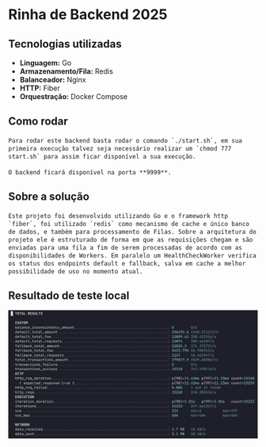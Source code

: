 # Rinha de Backend 2025

## Tecnologias utilizadas

- **Linguagem:** Go
- **Armazenamento/Fila:** Redis
- **Balanceador:** Nginx
- **HTTP:** Fiber
- **Orquestração:** Docker Compose

## Como rodar
    Para rodar este backend basta rodar o comando `./start.sh`, em sua primeira execução talvez seja necessário realizar um `chmod 777 start.sh` para assim ficar disponível a sua execução.

    O backend ficará disponível na porta **9999**.

## Sobre a solução

    Este projeto foi desenvolvido utilizando Go e o framework http `fiber`, foi utilizado `redis` como mecanismo de cache e único banco de dados, e também para processamento de Filas. Sobre a arquitetura do projeto ele é estruturado de forma em que as requisições chegam e são enviadas para uma fila a fim de serem processadas de acordo com as disponibilidades de Workers. Em paralelo um HealthCheckWorker verifica os status dos endpoints default e fallback, salva em cache a melhor possibilidade de uso no momento atual.


## Resultado de teste local

![Teste local](./local_test_result.png)